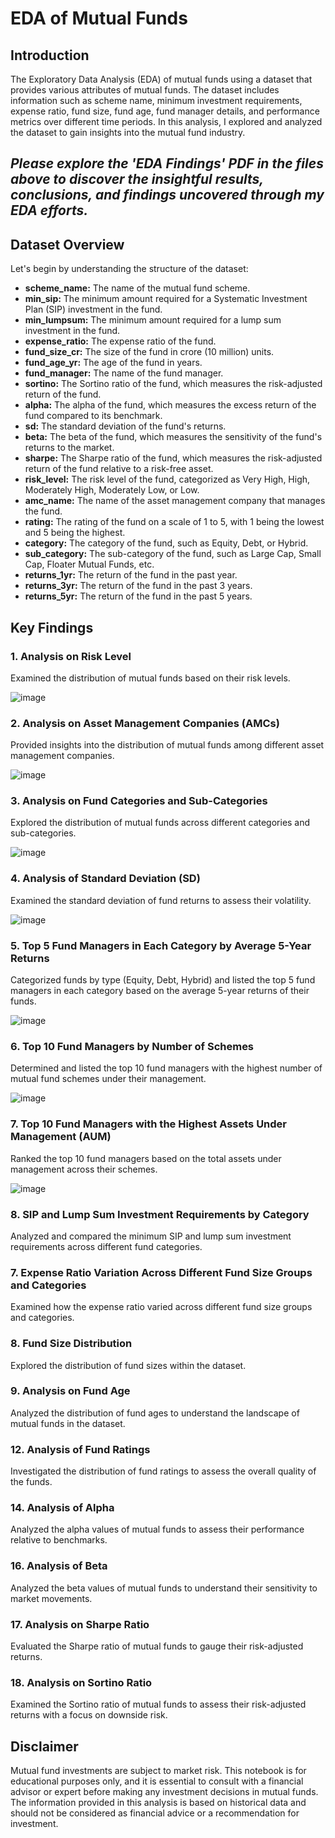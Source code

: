 # EDA of Mutual Funds
 
## Introduction 
The Exploratory Data Analysis (EDA) of mutual funds using a dataset that provides various attributes of mutual funds. The dataset includes information such as scheme name, minimum investment requirements, expense ratio, fund size, fund age, fund manager details, and performance metrics over different time periods. In this analysis, I explored and analyzed the dataset to gain insights into the mutual fund industry. 

## ***Please explore the 'EDA Findings' PDF in the files above to discover the insightful results, conclusions, and findings uncovered through my EDA efforts.***
## Dataset Overview 
Let's begin by understanding the structure of the dataset:
   
- **scheme_name:** The name of the mutual fund scheme.
- **min_sip:** The minimum amount required for a Systematic Investment Plan (SIP) investment in the fund.
- **min_lumpsum:** The minimum amount required for a lump sum investment in the fund.
- **expense_ratio:** The expense ratio of the fund.
- **fund_size_cr:** The size of the fund in crore (10 million) units.
- **fund_age_yr:** The age of the fund in years.
- **fund_manager:** The name of the fund manager.
- **sortino:** The Sortino ratio of the fund, which measures the risk-adjusted return of the fund.
- **alpha:** The alpha of the fund, which measures the excess return of the fund compared to its benchmark.
- **sd:** The standard deviation of the fund's returns.
- **beta:** The beta of the fund, which measures the sensitivity of the fund's returns to the market.
- **sharpe:** The Sharpe ratio of the fund, which measures the risk-adjusted return of the fund relative to a risk-free asset.
- **risk_level:** The risk level of the fund, categorized as Very High, High, Moderately High, Moderately Low, or Low.
- **amc_name:** The name of the asset management company that manages the fund.
- **rating:** The rating of the fund on a scale of 1 to 5, with 1 being the lowest and 5 being the highest.
- **category:** The category of the fund, such as Equity, Debt, or Hybrid.
- **sub_category:** The sub-category of the fund, such as Large Cap, Small Cap, Floater Mutual Funds, etc.
- **returns_1yr:** The return of the fund in the past year.
- **returns_3yr:** The return of the fund in the past 3 years.
- **returns_5yr:** The return of the fund in the past 5 years.
 

## Key Findings


### 1. Analysis on Risk Level
Examined the distribution of mutual funds based on their risk levels.

![image](https://github.com/PurnaChandar26/EDA-of-Mutual-Funds/assets/97793147/93854552-8b1b-4760-92f8-8d7ceb55b171)

### 2. Analysis on Asset Management Companies (AMCs)
Provided insights into the distribution of mutual funds among different asset management companies.

![image](https://github.com/PurnaChandar26/EDA-of-Mutual-Funds/assets/97793147/f1f650ca-e357-4d3d-a0db-84041930af19)

### 3. Analysis on Fund Categories and Sub-Categories
Explored the distribution of mutual funds across different categories and sub-categories.

![image](https://github.com/PurnaChandar26/EDA-of-Mutual-Funds/assets/97793147/94d449da-b32b-4409-b2d6-cf7483a73684)

### 4. Analysis of Standard Deviation (SD)
Examined the standard deviation of fund returns to assess their volatility.

![image](https://github.com/PurnaChandar26/EDA-of-Mutual-Funds/assets/97793147/9ecbed66-d117-4ee4-bf96-4e86de4bcd86)


### 5. Top 5 Fund Managers in Each Category by Average 5-Year Returns
Categorized funds by type (Equity, Debt, Hybrid) and listed the top 5 fund managers in each category based on the average 5-year returns of their funds.

![image](https://github.com/PurnaChandar26/EDA-of-Mutual-Funds/assets/97793147/500c429e-076b-45b9-a3fe-e62357fa541e)


### 6. Top 10 Fund Managers by Number of Schemes
Determined and listed the top 10 fund managers with the highest number of mutual fund schemes under their management.

![image](https://github.com/PurnaChandar26/EDA-of-Mutual-Funds/assets/97793147/0cc8489d-c221-4ced-a96a-6a86988006c4)


### 7. Top 10 Fund Managers with the Highest Assets Under Management (AUM)
Ranked the top 10 fund managers based on the total assets under management across their schemes.

![image](https://github.com/PurnaChandar26/EDA-of-Mutual-Funds/assets/97793147/03bc1ee8-9176-4809-bacd-cfa85b5f2a50)


### 8. SIP and Lump Sum Investment Requirements by Category
Analyzed and compared the minimum SIP and lump sum investment requirements across different fund categories.



### 7. Expense Ratio Variation Across Different Fund Size Groups and Categories
Examined how the expense ratio varied across different fund size groups and categories.

### 8. Fund Size Distribution
Explored the distribution of fund sizes within the dataset.

### 9. Analysis on Fund Age
Analyzed the distribution of fund ages to understand the landscape of mutual funds in the dataset.


### 12. Analysis of Fund Ratings
Investigated the distribution of fund ratings to assess the overall quality of the funds.

### 14. Analysis of Alpha
Analyzed the alpha values of mutual funds to assess their performance relative to benchmarks.

### 16. Analysis of Beta
Analyzed the beta values of mutual funds to understand their sensitivity to market movements.

### 17. Analysis on Sharpe Ratio
Evaluated the Sharpe ratio of mutual funds to gauge their risk-adjusted returns.

### 18. Analysis on Sortino Ratio
Examined the Sortino ratio of mutual funds to assess their risk-adjusted returns with a focus on downside risk.

## Disclaimer
Mutual fund investments are subject to market risk. This notebook is for educational purposes only, and it is essential to consult with a financial advisor or expert before making any investment decisions in mutual funds. The information provided in this analysis is based on historical data and should not be considered as financial advice or a recommendation for investment. 
